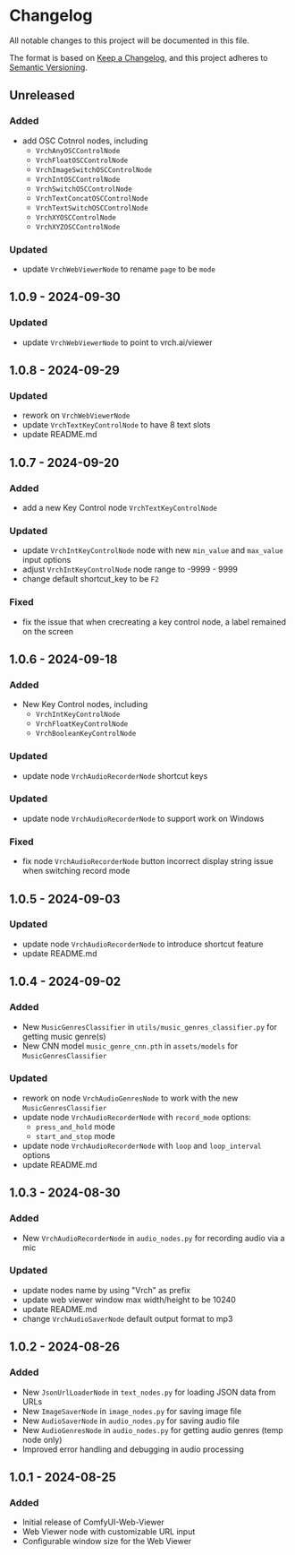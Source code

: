 # Changelog

All notable changes to this project will be documented in this file.

The format is based on [Keep a Changelog](https://keepachangelog.com/en/1.0.0/),
and this project adheres to [Semantic Versioning](https://semver.org/spec/v2.0.0.html).

## Unreleased

### Added
- add OSC Cotnrol nodes, including
  - `VrchAnyOSCControlNode`
  - `VrchFloatOSCControlNode`
  - `VrchImageSwitchOSCControlNode`
  - `VrchIntOSCControlNode`
  - `VrchSwitchOSCControlNode`
  - `VrchTextConcatOSCControlNode`
  - `VrchTextSwitchOSCControlNode`
  - `VrchXYOSCControlNode`
  - `VrchXYZOSCControlNode`

### Updated
- update `VrchWebViewerNode` to rename `page` to be `mode`

## 1.0.9 - 2024-09-30

### Updated
- update `VrchWebViewerNode` to point to vrch.ai/viewer

## 1.0.8 - 2024-09-29

### Updated
- rework on `VrchWebViewerNode`
- update `VrchTextKeyControlNode` to have 8 text slots
- update README.md

## 1.0.7 - 2024-09-20

### Added
- add a new Key Control node `VrchTextKeyControlNode`

### Updated
- update `VrchIntKeyControlNode` node with new `min_value` and `max_value` input options
- adjust `VrchIntKeyControlNode` node range to -9999 - 9999
- change default shortcut_key to be `F2`

### Fixed
- fix the issue that when crecreating a key control node, a label remained on the screen

## 1.0.6 - 2024-09-18

### Added
- New Key Control nodes, including
  - `VrchIntKeyControlNode`
  - `VrchFloatKeyControlNode`
  - `VrchBooleanKeyControlNode`

### Updated
- update node `VrchAudioRecorderNode` shortcut keys

### Updated
- update node `VrchAudioRecorderNode` to support work on Windows

### Fixed
- fix node `VrchAudioRecorderNode` button incorrect display string issue when switching record mode

## 1.0.5 - 2024-09-03

### Updated
- update node `VrchAudioRecorderNode` to introduce shortcut feature
- update README.md

## 1.0.4 - 2024-09-02

### Added
- New `MusicGenresClassifier` in `utils/music_genres_classifier.py` for getting music genre(s)
- New CNN model `music_genre_cnn.pth` in `assets/models` for `MusicGenresClassifier`

### Updated
- rework on node `VrchAudioGenresNode` to work with the new `MusicGenresClassifier`
- update node `VrchAudioRecorderNode` with `record_mode` options:
  - `press_and_hold` mode
  - `start_and_stop` mode
- update node `VrchAudioRecorderNode` with `loop` and `loop_interval` options
- update README.md

## 1.0.3 - 2024-08-30

### Added
- New `VrchAudioRecorderNode` in `audio_nodes.py` for recording audio via a mic

### Updated
- update nodes name by using "Vrch" as prefix
- update web viewer window max width/height to be 10240
- update README.md
- change `VrchAudioSaverNode` default output format to mp3

## 1.0.2 - 2024-08-26

### Added
- New `JsonUrlLoaderNode` in `text_nodes.py` for loading JSON data from URLs
- New `ImageSaverNode` in `image_nodes.py` for saving image file
- New `AudioSaverNode` in `audio_nodes.py` for saving audio file
- New `AudioGenresNode` in `audio_nodes.py` for getting audio genres (temp node only)
- Improved error handling and debugging in audio processing

## 1.0.1 - 2024-08-25

### Added
- Initial release of ComfyUI-Web-Viewer
- Web Viewer node with customizable URL input
- Configurable window size for the Web Viewer